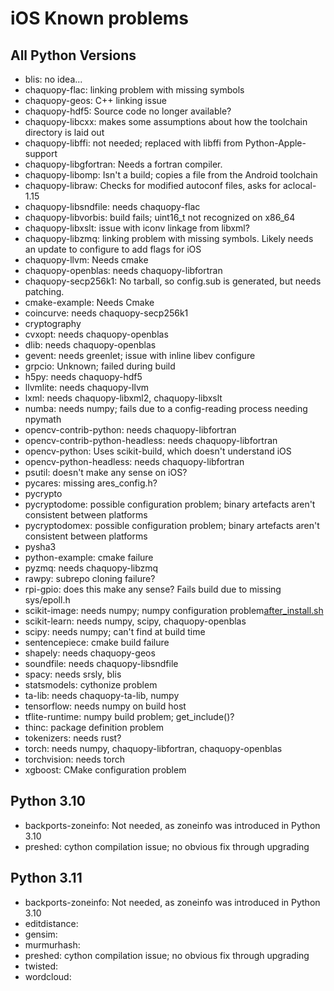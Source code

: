 # iOS Known problems

## All Python Versions

- blis: no idea...
- chaquopy-flac: linking problem with missing symbols
- chaquopy-geos: C++ linking issue
- chaquopy-hdf5: Source code no longer available?
- chaquopy-libcxx: makes some assumptions about how the toolchain directory is laid out
- chaquopy-libffi: not needed; replaced with libffi from Python-Apple-support
- chaquopy-libgfortran: Needs a fortran compiler.
- chaquopy-libomp: Isn't a build; copies a file from the Android toolchain
- chaquopy-libraw: Checks for modified autoconf files, asks for aclocal-1.15
- chaquopy-libsndfile: needs chaquopy-flac
- chaquopy-libvorbis: build fails; uint16_t not recognized on x86_64
- chaquopy-libxslt: issue with iconv linkage from libxml?
- chaquopy-libzmq: linking problem with missing symbols. Likely needs an update to configure to add flags for iOS
- chaquopy-llvm: Needs cmake
- chaquopy-openblas: needs chaquopy-libfortran
- chaquopy-secp256k1: No tarball, so config.sub is generated, but needs patching.
- cmake-example: Needs Cmake
- coincurve: needs chaquopy-secp256k1
- cryptography
- cvxopt: needs chaquopy-openblas
- dlib: needs chaquopy-openblas
- gevent: needs greenlet; issue with inline libev configure
- grpcio: Unknown; failed during build
- h5py: needs chaquopy-hdf5
- llvmlite: needs chaquopy-llvm
- lxml: needs chaquopy-libxml2, chaquopy-libxslt
- numba: needs numpy; fails due to a config-reading process needing npymath
- opencv-contrib-python: needs chaquopy-libfortran
- opencv-contrib-python-headless: needs chaquopy-libfortran
- opencv-python: Uses scikit-build, which doesn't understand iOS
- opencv-python-headless: needs chaquopy-libfortran
- psutil: doesn't make any sense on iOS?
- pycares: missing ares_config.h?
- pycrypto
- pycryptodome: possible configuration problem; binary artefacts aren't consistent between platforms
- pycryptodomex: possible configuration problem; binary artefacts aren't consistent between platforms
- pysha3
- python-example: cmake failure
- pyzmq: needs chaquopy-libzmq
- rawpy: subrepo cloning failure?
- rpi-gpio: does this make any sense? Fails build due to missing sys/epoll.h
- scikit-image: needs numpy; numpy configuration problem[after_install.sh](..%2F..%2F..%2Finnodem%2Fin-api%2Fcodedeploy%2Fafter_install.sh)
- scikit-learn: needs numpy, scipy, chaquopy-openblas
- scipy: needs numpy; can't find at build time
- sentencepiece: cmake build failure
- shapely: needs chaquopy-geos
- soundfile: needs chaquopy-libsndfile
- spacy: needs srsly, blis
- statsmodels: cythonize problem
- ta-lib: needs chaquopy-ta-lib, numpy
- tensorflow: needs numpy on build host
- tflite-runtime: numpy build problem; get_include()?
- thinc: package definition problem
- tokenizers: needs rust?
- torch: needs numpy, chaquopy-libfortran, chaquopy-openblas
- torchvision: needs torch
- xgboost: CMake configuration problem

## Python 3.10

- backports-zoneinfo: Not needed, as zoneinfo was introduced in Python 3.10
- preshed: cython compilation issue; no obvious fix through upgrading

## Python 3.11

- backports-zoneinfo: Not needed, as zoneinfo was introduced in Python 3.10
- editdistance:
- gensim:
- murmurhash:
- preshed: cython compilation issue; no obvious fix through upgrading
- twisted:
- wordcloud: